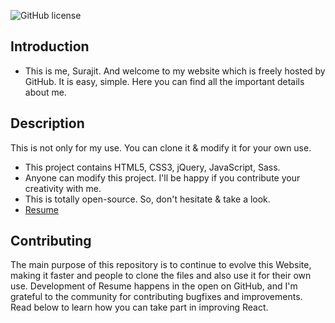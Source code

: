 ![GitHub license](https://img.shields.io/badge/license-MIT-blue.svg)

## Introduction

* This is me, Surajit. And welcome to my website which is freely hosted by GitHub. It is easy, simple. Here you can find all the important details about me.
## Description

This is not only for my use. You can clone it & modify it for your own use.
* This project contains HTML5, CSS3, jQuery, JavaScript, Sass.
* Anyone can modify this project. I'll be happy if you contribute your creativity with me.
* This is totally open-source. So, don't hesitate & take a look.
* [Resume](https://surajithere.github.io/resume/)

## Contributing

The main purpose of this repository is to continue to evolve this Website, making it faster and people to clone the files and also use it for their own use. Development of Resume happens in the open on GitHub, and I'm grateful to the community for contributing bugfixes and improvements. Read below to learn how you can take part in improving React.
